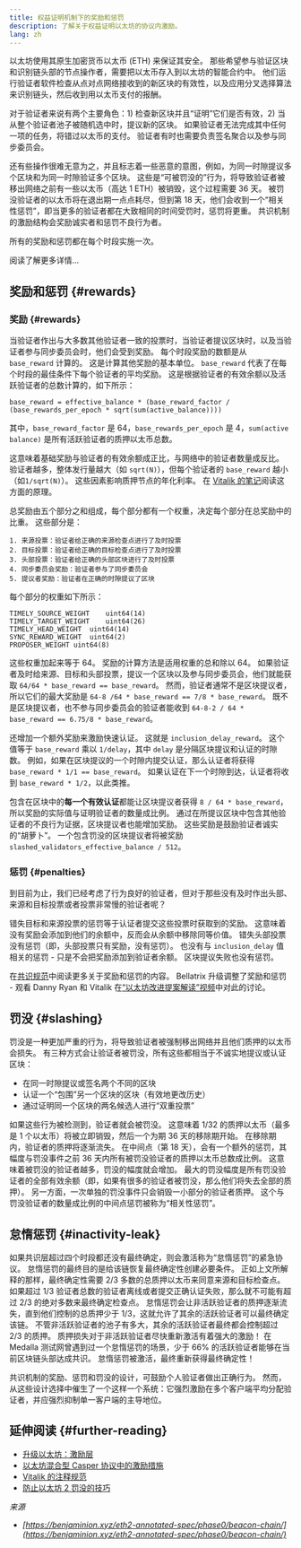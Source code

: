 ```yaml
---
title: 权益证明机制下的奖励和惩罚
description: 了解关于权益证明以太坊的协议内激励。
lang: zh
---
```


以太坊使用其原生加密货币以太币 (ETH) 来保证其安全。 那些希望参与验证区块和识别链头部的节点操作者，需要把以太币存入到以太坊的智能合约中。 他们运行验证者软件检查从点对点网络接收到的新区块的有效性，以及应用分叉选择算法来识别链头，然后收到用以太币支付的报酬。

对于验证者来说有两个主要角色：1) 检查新区块并且“证明”它们是否有效，2) 当从整个验证者池子被随机选中时，提议新的区块。 如果验证者无法完成其中任何一项的任务，将错过以太币的支付。 验证者有时也需要负责签名聚合以及参与同步委员会。

还有些操作很难无意为之，并且标志着一些恶意的意图，例如，为同一时隙提议多个区块和为同一时隙验证多个区块。 这些是“可被罚没的”行为，将导致验证者被移出网络之前有一些以太币（高达 1 ETH）被销毁，这个过程需要 36 天。 被罚没验证者的以太币将在退出期一点点耗尽，但到第 18 天，他们会收到一个“相关性惩罚”，即当更多的验证者都在大致相同的时间受罚时，惩罚将更重。 共识机制的激励结构会奖励诚实者和惩罚不良行为者。

所有的奖励和惩罚都在每个时段实施一次。

阅读了解更多详情...

## 奖励和惩罚 \{#rewards}

### 奖励 \{#rewards}

当验证者作出与大多数其他验证者一致的投票时，当验证者提议区块时，以及当验证者参与同步委员会时，他们会受到奖励。 每个时段奖励的数额是从 `base_reward` 计算的。 这是计算其他奖励的基本单位。 `base_reward` 代表了在每个时段的最佳条件下每个验证者的平均奖励。 这是根据验证者的有效余额以及活跃验证者的总数计算的，如下所示：

```
base_reward = effective_balance * (base_reward_factor / (base_rewards_per_epoch * sqrt(sum(active_balance))))
```

其中，`base_reward_factor` 是 64，`base_rewards_per_epoch` 是 4，`sum(active balance)` 是所有活跃验证者的质押以太币总数。

这意味着基础奖励与验证者的有效余额成正比，与网络中的验证者数量成反比。 验证者越多，整体发行量越大（如 `sqrt(N)`），但每个验证者的 `base_reward` 越小（如`1/sqrt(N)`）。 这些因素影响质押节点的年化利率。 在 [Vitalik 的笔记](https://notes.ethereum.org/@vbuterin/rkhCgQteN?type=view#Base-rewards)阅读这方面的原理。

总奖励由五个部分之和组成，每个部分都有一个权重，决定每个部分在总奖励中的比重。 这些部分是：

```
1. 来源投票：验证者给正确的来源检查点进行了及时投票
2. 目标投票：验证者给正确的目标检查点进行了及时投票
3. 头部投票：验证者给正确的头部区块进行了及时投票
4. 同步委员会奖励：验证者参与了同步委员会
5. 提议者奖励：验证者在正确的时隙提议了区块
```

每个部分的权重如下所示：

```
TIMELY_SOURCE_WEIGHT    uint64(14)
TIMELY_TARGET_WEIGHT    uint64(26)
TIMELY_HEAD_WEIGHT  uint64(14)
SYNC_REWARD_WEIGHT  uint64(2)
PROPOSER_WEIGHT uint64(8)
```

这些权重加起来等于 64。 奖励的计算方法是适用权重的总和除以 64。 如果验证者及时给来源、目标和头部投票，提议一个区块以及参与同步委员会，他们就能获取 `64/64 * base_reward == base_reward`。 然而，验证者通常不是区块提议者，所以它们的最大奖励是 `64-8 /64 * base_reward == 7/8 * base_reward`。 既不是区块提议者，也不参与同步委员会的验证者能收到 `64-8-2 / 64 * base_reward == 6.75/8 * base_reward`。

还增加一个额外奖励来激励快速认证。 这就是 `inclusion_delay_reward`。 这个值等于 `base_reward` 乘以 `1/delay`，其中 `delay` 是分隔区块提议和认证的时隙数。 例如，如果在区块提议的一个时隙内提交认证，那么认证者将获得 `base_reward * 1/1 == base_reward`。 如果认证在下一个时隙到达，认证者将收到 `base_reward * 1/2`，以此类推。

包含在区块中的**每一个有效认证**都能让区块提议者获得 `8 / 64 * base_reward`，所以奖励的实际值与证明验证者的数量成比例。 通过在所提议区块中包含其他验证者的不良行为证据，区块提议者也能增加奖励。 这些奖励是鼓励验证者诚实的“胡萝卜”。 一个包含罚没的区块提议者将被奖励 `slashed_validators_effective_balance / 512`。

### 惩罚 \{#penalties}

到目前为止，我们已经考虑了行为良好的验证者，但对于那些没有及时作出头部、来源和目标投票或者投票非常慢的验证者呢？

错失目标和来源投票的惩罚等于认证者提交这些投票时获取到的奖励。 这意味着没有奖励会添加到他们的余额中，反而会从余额中移除同等价值。 错失头部投票没有惩罚（即，头部投票只有奖励，没有惩罚）。 也没有与 `inclusion_delay` 值相关的惩罚 - 只是不会把奖励添加到验证者余额。 区块提议失败也没有惩罚。

在[共识规范](https://github.com/ethereum/consensus-specs/blob/dev/specs/altair/beacon-chain.md)中阅读更多关于奖励和惩罚的内容。 Bellatrix 升级调整了奖励和惩罚 - 观看 Danny Ryan 和 Vitalik 在[“以太坊改进提案解读”视频](https://www.youtube.com/watch?v=iaAEGs1DMgQ)中对此的讨论。

## 罚没 \{#slashing}

罚没是一种更加严重的行为，将导致验证者被强制移出网络并且他们质押的以太币会损失。 有三种方式会让验证者被罚没，所有这些都相当于不诚实地提议或认证区块：

- 在同一时隙提议或签名两个不同的区块
- 认证一个“包围”另一个区块的区块（有效地更改历史）
- 通过证明同一个区块的两名候选人进行“双重投票”

如果这些行为被检测到，验证者就会被罚没。 这意味着 1/32 的质押以太币（最多是 1 个以太币）将被立即销毁，然后一个为期 36 天的移除期开始。 在移除期内，验证者的质押将逐渐流失。 在中间点（第 18 天），会有一个额外的惩罚，其幅度与罚没事件之前 36 天内所有被罚没验证者的质押以太币总数成比例。 这意味着被罚没的验证者越多，罚没的幅度就会增加。 最大的罚没幅度是所有罚没验证者的全部有效余额（即，如果有很多的验证者被罚没，那么他们将失去全部的质押）。 另一方面，一次单独的罚没事件只会销毁一小部分的验证者质押。 这个与罚没验证者的数量成比例的中间点惩罚被称为“相关性惩罚”。

## 怠惰惩罚 \{#inactivity-leak}

如果共识层超过四个时段都还没有最终确定，则会激活称为“怠惰惩罚”的紧急协议。 怠惰惩罚的最终目的是给该链恢复最终确定性创建必要条件。 正如上文所解释的那样，最终确定性需要 2/3 多数的总质押以太币来同意来源和目标检查点。 如果超过 1/3 验证者总数的验证者离线或者提交正确认证失败，那么就不可能有超过 2/3 的绝对多数来最终确定检查点。 怠惰惩罚会让非活跃验证者的质押逐渐流失，直到他们控制的总质押少于 1/3，这就允许了其余的活跃验证者可以最终确定该链。 不管非活跃验证者的池子有多大，其余的活跃验证者最终都会控制超过 2/3 的质押。 质押损失对于非活跃验证者尽快重新激活有着强大的激励！ 在 Medalla 测试网曾遇到过一个怠惰惩罚的场景，少于 66% 的活跃验证者能够在当前区块链头部达成共识。 怠惰惩罚被激活，最终重新获得最终确定性！

共识机制的奖励、惩罚和罚没的设计，可鼓励个人验证者做出正确行为。 然而，从这些设计选择中催生了一个这样一个系统：它强烈激励在多个客户端平均分配验证者，并应强烈抑制单一客户端的主导地位。

## 延伸阅读 \{#further-reading}

- [升级以太坊：激励层](https://eth2book.info/altair/part2/incentives)
- [以太坊混合型 Casper 协议中的激励措施](https://arxiv.org/pdf/1903.04205.pdf)
- [Vitalik 的注释规范](https://github.com/ethereum/annotated-spec/blob/master/phase0/beacon-chain.md#rewards-and-penalties-1)
- [防止以太坊 2 罚没的技巧](https://medium.com/prysmatic-labs/eth2-slashing-prevention-tips-f6faa5025f50)

_来源_

- _[https://benjaminion.xyz/eth2-annotated-spec/phase0/beacon-chain/](https://benjaminion.xyz/eth2-annotated-spec/phase0/beacon-chain/)_
